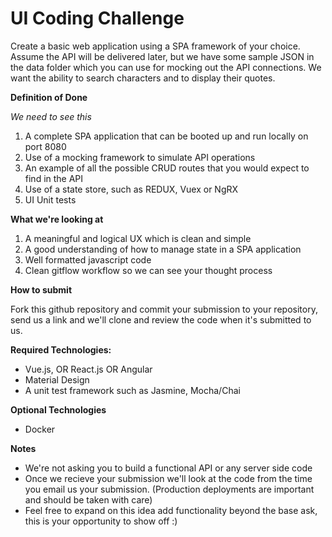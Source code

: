 # UI Coding Challenge

Create a basic web application using a SPA framework of your choice. Assume the API will be delivered later, but we have some sample JSON in the data folder which you can use for mocking out the API connections. We want the ability to search characters and to display their quotes.

**Definition of Done**

_We need to see this_

1. A complete SPA application that can be booted up and run locally on port 8080
1. Use of a mocking framework to simulate API operations
1. An example of all the possible CRUD routes that you would expect to find in the API
1. Use of a state store, such as REDUX, Vuex or NgRX
1. UI Unit tests

**What we're looking at**
1. A meaningful and logical UX which is clean and simple
1. A good understanding of how to manage state in a SPA application
1. Well formatted javascript code
1. Clean gitflow workflow so we can see your thought process

**How to submit**

Fork this github repository and commit your submission to your repository, send us a link and we'll clone and review the code when it's submitted to us.

**Required Technologies:**

* Vue.js, OR React.js OR Angular
* Material Design
* A unit test framework such as Jasmine, Mocha/Chai

**Optional Technologies**

* Docker

**Notes**

* We're not asking you to build a functional API or any server side code
* Once we recieve your submission we'll look at the code from the time you email us your submission. (Production deployments are important and should be taken with care)
* Feel free to expand on this idea add functionality beyond the base ask, this is your opportunity to show off :)